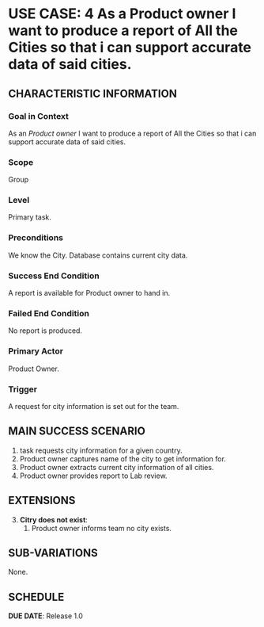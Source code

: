 # USE CASE: 4 As a Product owner I want to produce a report of All the Cities so that i can support accurate data of said cities.

## CHARACTERISTIC INFORMATION

### Goal in Context

As an *Product owner* I want to produce a report of All the Cities so that i can support accurate data of said cities.

### Scope

Group

### Level

Primary task.

### Preconditions

We know the City.  Database contains current city data.

### Success End Condition

A report is available for Product owner to hand in.

### Failed End Condition

No report is produced.

### Primary Actor

Product Owner.

### Trigger

A request for city information is set out for the team.

## MAIN SUCCESS SCENARIO

1. task requests city information for a given country.
2. Product owner captures name of the city to get information for.
3. Product owner extracts current city information of all cities.
4. Product owner provides report to Lab review.

## EXTENSIONS

3. **Citry does not exist**:
    1. Product owner informs team no city exists.

## SUB-VARIATIONS

None.

## SCHEDULE

**DUE DATE**: Release 1.0